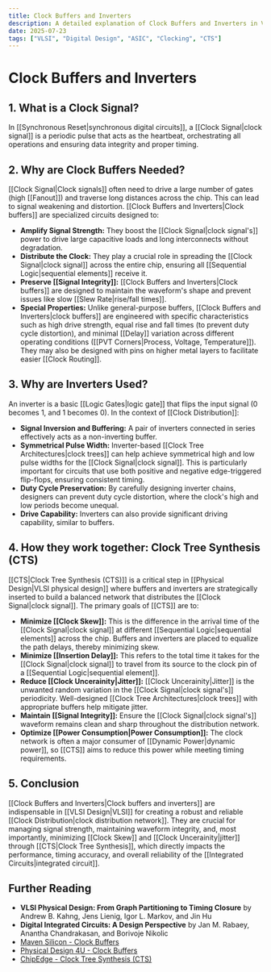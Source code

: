 ```yaml
---
title: Clock Buffers and Inverters
description: A detailed explanation of Clock Buffers and Inverters in VLSI, their purpose, how they work, and their role in Clock Tree Synthesis (CTS).
date: 2025-07-23
tags: ["VLSI", "Digital Design", "ASIC", "Clocking", "CTS"]
---
```


# Clock Buffers and Inverters

## 1. What is a Clock Signal?

In [[Synchronous Reset|synchronous digital circuits]], a [[Clock Signal|clock signal]] is a periodic pulse that acts as the heartbeat, orchestrating all operations and ensuring data integrity and proper timing.

## 2. Why are Clock Buffers Needed?

[[Clock Signal|Clock signals]] often need to drive a large number of gates (high [[Fanout]]) and traverse long distances across the chip. This can lead to signal weakening and distortion. [[Clock Buffers and Inverters|Clock buffers]] are specialized circuits designed to:

*   **Amplify Signal Strength:** They boost the [[Clock Signal|clock signal's]] power to drive large capacitive loads and long interconnects without degradation.
*   **Distribute the Clock:** They play a crucial role in spreading the [[Clock Signal|clock signal]] across the entire chip, ensuring all [[Sequential Logic|sequential elements]] receive it.
*   **Preserve [[Signal Integrity]]:** [[Clock Buffers and Inverters|Clock buffers]] are designed to maintain the waveform's shape and prevent issues like slow [[Slew Rate|rise/fall times]].
*   **Special Properties:** Unlike general-purpose buffers, [[Clock Buffers and Inverters|clock buffers]] are engineered with specific characteristics such as high drive strength, equal rise and fall times (to prevent duty cycle distortion), and minimal [[Delay]] variation across different operating conditions ([[PVT Corners|Process, Voltage, Temperature]]). They may also be designed with pins on higher metal layers to facilitate easier [[Clock Routing]].

## 3. Why are Inverters Used?

An inverter is a basic [[Logic Gates|logic gate]] that flips the input signal (0 becomes 1, and 1 becomes 0). In the context of [[Clock Distribution]]:

*   **Signal Inversion and Buffering:** A pair of inverters connected in series effectively acts as a non-inverting buffer.
*   **Symmetrical Pulse Width:** Inverter-based [[Clock Tree Architectures|clock trees]] can help achieve symmetrical high and low pulse widths for the [[Clock Signal|clock signal]]. This is particularly important for circuits that use both positive and negative edge-triggered flip-flops, ensuring consistent timing.
*   **Duty Cycle Preservation:** By carefully designing inverter chains, designers can prevent duty cycle distortion, where the clock's high and low periods become unequal.
*   **Drive Capability:** Inverters can also provide significant driving capability, similar to buffers.

## 4. How they work together: Clock Tree Synthesis (CTS)

[[CTS|Clock Tree Synthesis (CTS)]] is a critical step in [[Physical Design|VLSI physical design]] where buffers and inverters are strategically inserted to build a balanced network that distributes the [[Clock Signal|clock signal]]. The primary goals of [[CTS]] are to:

*   **Minimize [[Clock Skew]]:** This is the difference in the arrival time of the [[Clock Signal|clock signal]] at different [[Sequential Logic|sequential elements]] across the chip. Buffers and inverters are placed to equalize the path delays, thereby minimizing skew.
*   **Minimize [[Insertion Delay]]:** This refers to the total time it takes for the [[Clock Signal|clock signal]] to travel from its source to the clock pin of a [[Sequential Logic|sequential element]].
*   **Reduce [[Clock Uncerainity|Jitter]]:** [[Clock Uncerainity|Jitter]] is the unwanted random variation in the [[Clock Signal|clock signal's]] periodicity. Well-designed [[Clock Tree Architectures|clock trees]] with appropriate buffers help mitigate jitter.
*   **Maintain [[Signal Integrity]]:** Ensure the [[Clock Signal|clock signal's]] waveform remains clean and sharp throughout the distribution network.
*   **Optimize [[Power Consumption|Power Consumption]]:** The clock network is often a major consumer of [[Dynamic Power|dynamic power]], so [[CTS]] aims to reduce this power while meeting timing requirements.

## 5. Conclusion

[[Clock Buffers and Inverters|Clock buffers and inverters]] are indispensable in [[VLSI Design|VLSI]] for creating a robust and reliable [[Clock Distribution|clock distribution network]]. They are crucial for managing signal strength, maintaining waveform integrity, and, most importantly, minimizing [[Clock Skew]] and [[Clock Uncerainity|jitter]] through [[CTS|Clock Tree Synthesis]], which directly impacts the performance, timing accuracy, and overall reliability of the [[Integrated Circuits|integrated circuit]].

## Further Reading

*   **VLSI Physical Design: From Graph Partitioning to Timing Closure** by Andrew B. Kahng, Jens Lienig, Igor L. Markov, and Jin Hu
*   **Digital Integrated Circuits: A Design Perspective** by Jan M. Rabaey, Anantha Chandrakasan, and Borivoje Nikolic
*   [Maven Silicon - Clock Buffers](https://www.maven-silicon.com/clock-buffers/)
*   [Physical Design 4U - Clock Buffers](https://physicaldesign4u.com/clock-buffers/)
*   [ChipEdge - Clock Tree Synthesis (CTS)](https://chipedge.com/clock-tree-synthesis-cts/)